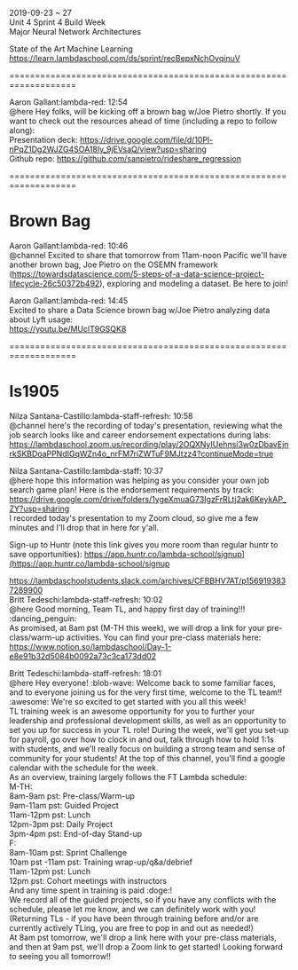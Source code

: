 2019-09-23 ~ 27    
Unit 4 Sprint 4 Build Week   
Major Neural Network Architectures     

State of the Art Machine Learning     
https://learn.lambdaschool.com/ds/sprint/recBepxNchOvqinuV   

===================================================================

Aaron Gallant:lambda-red: 12:54   
@here Hey folks, will be kicking off a brown bag w/Joe Pietro shortly. If you want to check out the resources ahead of time (including a repo to follow along):   
Presentation deck: https://drive.google.com/file/d/10Pl-nPqZ1Dg2WJZG4SOA18Iy_9jEVsaQ/view?usp=sharing   
Github repo:  https://github.com/sanpietro/rideshare_regression   

=================================================================== 

# Brown Bag  

Aaron Gallant:lambda-red: 10:46   
@channel Excited to share that tomorrow from 11am-noon Pacific we'll have another brown bag, Joe Pietro on the OSEMN framework (https://towardsdatascience.com/5-steps-of-a-data-science-project-lifecycle-26c50372b492), exploring and modeling a dataset. Be here to join!

Aaron Gallant:lambda-red: 14:45     
Excited to share a Data Science brown bag  w/Joe Pietro analyzing data about Lyft usage:   
https://youtu.be/MUclT9GSQK8

===================================================================

# ls1905 

Nilza Santana-Castillo:lambda-staff-refresh: 10:58       
@channel here's the recording of today's presentation, reviewing what the job search looks like and career endorsement expectations during labs: https://lambdaschool.zoom.us/recording/play/2OQXNyIUehnsi3w0zDbavEjnrkSKBDoaPPNdIGqWZn4o_nrFM7riZWTuF9MJtzz4?continueMode=true 

Nilza Santana-Castillo:lambda-staff: 10:37  
@here hope this information was helping as you consider your own job search game plan! Here is the endorsement requirements by track: https://drive.google.com/drive/folders/1ygeXmuaG73IgzFrRLtj2ak6KeykAP_ZY?usp=sharing  
I recorded today's presentation to my Zoom cloud, so give me a few minutes and I'll drop that in here for y'all.  

Sign-up to Huntr (note this link gives you more room than regular huntr to save opportunities): https://app.huntr.co/lambda-school/signup](https://app.huntr.co/lambda-school/signup

https://lambdaschoolstudents.slack.com/archives/CFBBHV7AT/p1569193837289900    
Britt Tedeschi:lambda-staff-refresh: 10:02  
@here Good morning, Team TL, and happy first day of training!!! :dancing_penguin:  
As promised, at 8am pst (M-TH this week), we will drop a link for your pre-class/warm-up activities. You can find your pre-class materials here: https://www.notion.so/lambdaschool/Day-1-e8e91b32d5084b0092a73c3ca173dd02   

Britt Tedeschi:lambda-staff-refresh: 18:01   
@here Hey everyone! :blob-wave: Welcome back to some familiar faces, and to everyone joining us for the very first time, welcome to the TL team!! :awesome: We're so excited to get started with you all this week!   
TL training week is an awesome opportunity for you to further your leadership and professional development skills, as well as an opportunity to set you up for success in your TL role! During the week, we'll get you set-up for payroll, go over how to clock in and out, talk through how to hold 1:1s with students, and we'll really focus on building a strong team and sense of community for your students! At the top of this channel, you'll find a google calendar with the schedule for the week.   
As an overview, training largely follows the FT Lambda schedule:  
M-TH:  
8am-9am pst: Pre-class/Warm-up  
9am-11am pst: Guided Project  
11am-12pm pst: Lunch  
12pm-3pm pst: Daily Project  
3pm-4pm pst: End-of-day Stand-up  
F:  
8am-10am pst: Sprint Challenge  
10am pst -11am pst: Training wrap-up/q&a/debrief  
11am-12pm pst: Lunch  
12pm pst: Cohort meetings with instructors  
And any time spent in training is paid :doge:!  
We record all of the guided projects, so if you have any conflicts with the schedule, please let me know, and we can definitely work with you! (Returning TLs - if you have been through training before and/or are currently actively TLing, you are free to pop in and out as needed!)  
At 8am pst tomorrow, we'll drop a link here with your pre-class materials, and then at 9am pst, we'll drop a Zoom link to get started!
Looking forward to seeing you all tomorrow!!   
